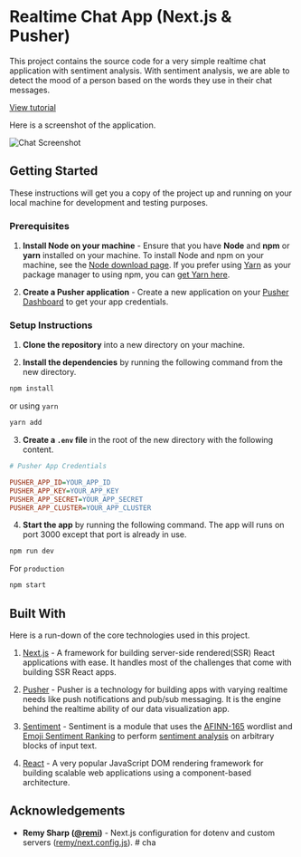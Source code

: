 # Realtime Chat App (Next.js & Pusher)

This project contains the source code for a very simple realtime chat application with sentiment analysis. With sentiment analysis, we are able to detect the mood of a person based on the words they use in their chat messages. 

[View tutorial](https://pusher.com/tutorials/chat-sentiment-analysis-nextjs)

Here is a screenshot of the application.

![Chat Screenshot](https://i.imgur.com/vROYgFJ.png)

## Getting Started

These instructions will get you a copy of the project up and running on your local machine for development and testing purposes.

### Prerequisites

1. **Install Node on your machine** - Ensure that you have **Node** and **npm** or **yarn** installed on your machine. To install Node and npm on your machine, see the [Node download page](https://nodejs.org/en/download/). If you prefer using [Yarn](https://yarnpkg.com/) as your package manager to using npm, you can [get Yarn here](https://yarnpkg.com/en/docs/install).

2. **Create a Pusher application** - Create a new application on your [Pusher Dashboard](https://dashboard.pusher.com/) to get your app credentials.

### Setup Instructions

1. **Clone the repository** into a new directory on your machine.

2. **Install the dependencies** by running the following command from the new directory.

```sh
npm install
```

or using `yarn`

```sh
yarn add
```

3. **Create a `.env` file** in the root of the new directory with the following content.

```ini
# Pusher App Credentials

PUSHER_APP_ID=YOUR_APP_ID
PUSHER_APP_KEY=YOUR_APP_KEY
PUSHER_APP_SECRET=YOUR_APP_SECRET
PUSHER_APP_CLUSTER=YOUR_APP_CLUSTER
```

4. **Start the app** by running the following command. The app will runs on port 3000 except that port is already in use.

```sh
npm run dev
```

For `production`

```sh
npm start
```

## Built With

Here is a run-down of the core technologies used in this project.

1. [Next.js](https://learnnextjs.com/) - A framework for building server-side rendered(SSR) React applications with ease. It handles most of the challenges that come with building SSR React apps.

2. [Pusher](https://pusher.com/) - Pusher is a technology for building apps with varying realtime needs like push notifications and pub/sub messaging. It is the engine behind the realtime ability of our data visualization app.

3. [Sentiment](https://github.com/thisandagain/sentiment) - Sentiment is a module that uses the [AFINN-165](http://www2.imm.dtu.dk/pubdb/views/publication_details.php?id=6010) wordlist and [Emoji Sentiment Ranking](http://journals.plos.org/plosone/article?id=10.1371/journal.pone.0144296) to perform [sentiment analysis](http://en.wikipedia.org/wiki/Sentiment_analysis) on arbitrary blocks of input text.

4. [React](https://reactjs.org/) - A very popular JavaScript DOM rendering framework for building scalable web applications using a component-based architecture.

## Acknowledgements

- **Remy Sharp ([@remi](https://github.com/remy))** - Next.js configuration for dotenv and custom servers ([remy/next.config.js](https://gist.github.com/remy/6bb7beccc6355cafa7eac64f46467c66)).
#   c h a  
 